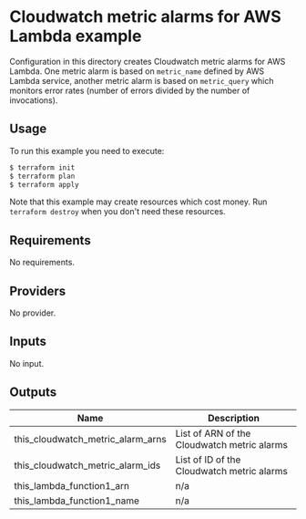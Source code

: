 # Cloudwatch metric alarms for AWS Lambda example

Configuration in this directory creates Cloudwatch metric alarms for AWS Lambda. One metric alarm is based on `metric_name` defined by AWS Lambda service, another metric alarm is based on `metric_query` which monitors error rates (number of errors divided by the number of invocations).

## Usage

To run this example you need to execute:

```bash
$ terraform init
$ terraform plan
$ terraform apply
```

Note that this example may create resources which cost money. Run `terraform destroy` when you don't need these resources.

<!-- BEGINNING OF PRE-COMMIT-TERRAFORM DOCS HOOK -->
## Requirements

No requirements.

## Providers

No provider.

## Inputs

No input.

## Outputs

| Name | Description |
|------|-------------|
| this\_cloudwatch\_metric\_alarm\_arns | List of ARN of the Cloudwatch metric alarms |
| this\_cloudwatch\_metric\_alarm\_ids | List of ID of the Cloudwatch metric alarms |
| this\_lambda\_function1\_arn | n/a |
| this\_lambda\_function1\_name | n/a |

<!-- END OF PRE-COMMIT-TERRAFORM DOCS HOOK -->
